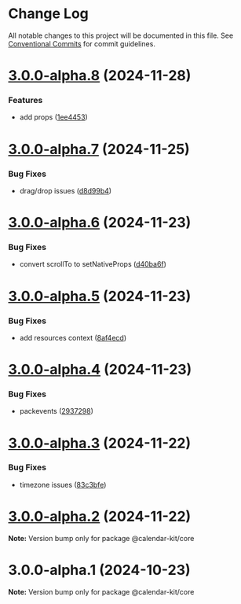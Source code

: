 # Change Log

All notable changes to this project will be documented in this file.
See [Conventional Commits](https://conventionalcommits.org) for commit guidelines.

# [3.0.0-alpha.8](https://github.com/howljs/react-native-calendar-kit/compare/@calendar-kit/core@3.0.0-alpha.7...@calendar-kit/core@3.0.0-alpha.8) (2024-11-28)

### Features

* add props ([1ee4453](https://github.com/howljs/react-native-calendar-kit/commit/1ee4453f56b965c75d1ff4d3c3286edc1e994467))

# [3.0.0-alpha.7](https://github.com/howljs/react-native-calendar-kit/compare/@calendar-kit/core@3.0.0-alpha.6...@calendar-kit/core@3.0.0-alpha.7) (2024-11-25)

### Bug Fixes

* drag/drop issues ([d8d99b4](https://github.com/howljs/react-native-calendar-kit/commit/d8d99b48389951af1f144a1d6ba697150d7a24bb))

# [3.0.0-alpha.6](https://github.com/howljs/react-native-calendar-kit/compare/@calendar-kit/core@3.0.0-alpha.5...@calendar-kit/core@3.0.0-alpha.6) (2024-11-23)

### Bug Fixes

* convert scrollTo to setNativeProps ([d40ba6f](https://github.com/howljs/react-native-calendar-kit/commit/d40ba6f59b8d17c9da8e232560dd5fbdb269c329))

# [3.0.0-alpha.5](https://github.com/howljs/react-native-calendar-kit/compare/@calendar-kit/core@3.0.0-alpha.4...@calendar-kit/core@3.0.0-alpha.5) (2024-11-23)

### Bug Fixes

* add resources context ([8af4ecd](https://github.com/howljs/react-native-calendar-kit/commit/8af4ecdb97f6341d1fb47f446f6ad5684ba4c064))

# [3.0.0-alpha.4](https://github.com/howljs/react-native-calendar-kit/compare/@calendar-kit/core@3.0.0-alpha.3...@calendar-kit/core@3.0.0-alpha.4) (2024-11-23)

### Bug Fixes

* packevents ([2937298](https://github.com/howljs/react-native-calendar-kit/commit/2937298014f088d1c39fce544b91ce0ff02f9328))

# [3.0.0-alpha.3](https://github.com/howljs/react-native-calendar-kit/compare/@calendar-kit/core@3.0.0-alpha.2...@calendar-kit/core@3.0.0-alpha.3) (2024-11-22)

### Bug Fixes

* timezone issues ([83c3bfe](https://github.com/howljs/react-native-calendar-kit/commit/83c3bfe7a9b0d3cdf46347f8106df1224765051f))

# [3.0.0-alpha.2](https://github.com/howljs/react-native-calendar-kit/compare/@calendar-kit/core@3.0.0-alpha.1...@calendar-kit/core@3.0.0-alpha.2) (2024-11-22)

**Note:** Version bump only for package @calendar-kit/core

# 3.0.0-alpha.1 (2024-10-23)

**Note:** Version bump only for package @calendar-kit/core
